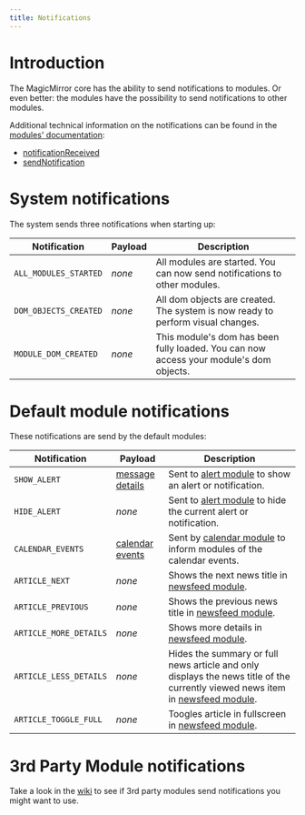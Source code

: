 ```yaml
---
title: Notifications
---
```


# Introduction

The MagicMirror core has the ability to send notifications to modules. Or even
better: the modules have the possibility to send notifications to other modules.

Additional technical information on the notifications can be found in the
[modules' documentation](/development/introduction.md#general-advice):

- [notificationReceived](/development/core-module-file.md#subclassable-module-methods)
- [sendNotification](/development/core-module-file.md#module-instance-methods)

# System notifications

The system sends three notifications when starting up:

| Notification          | Payload | Description                                                                            |
| --------------------- | ------- | -------------------------------------------------------------------------------------- |
| `ALL_MODULES_STARTED` | _none_  | All modules are started. You can now send notifications to other modules.              |
| `DOM_OBJECTS_CREATED` | _none_  | All dom objects are created. The system is now ready to perform visual changes.        |
| `MODULE_DOM_CREATED`  | _none_  | This module's dom has been fully loaded. You can now access your module's dom objects. |

# Default module notifications

These notifications are send by the default modules:

| Notification           | Payload                                                                                                                | Description                                                                                                                                                                                                         |
| ---------------------- | ---------------------------------------------------------------------------------------------------------------------- | ------------------------------------------------------------------------------------------------------------------------------------------------------------------------------------------------------------------- |
| `SHOW_ALERT`           | [message details](https://github.com/MagicMirrorOrg/MagicMirror/tree/master/modules/default/alert#notification-params) | Sent to [alert module](https://github.com/MagicMirrorOrg/MagicMirror/tree/master/modules/default/alert) to show an alert or notification.                                                                           |
| `HIDE_ALERT`           | _none_                                                                                                                 | Sent to [alert module](https://github.com/MagicMirrorOrg/MagicMirror/tree/master/modules/default/alert) to hide the current alert or notification.                                                                  |
| `CALENDAR_EVENTS`      | [calendar events](https://github.com/MagicMirrorOrg/MagicMirror/tree/master/modules/default/calendar)                  | Sent by [calendar module](https://github.com/MagicMirrorOrg/MagicMirror/tree/master/modules/default/calendar) to inform modules of the calendar events.                                                             |
| `ARTICLE_NEXT`         | _none_                                                                                                                 | Shows the next news title in [newsfeed module](https://github.com/MagicMirrorOrg/MagicMirror/tree/master/modules/default/newsfeed).                                                                                 |
| `ARTICLE_PREVIOUS`     | _none_                                                                                                                 | Shows the previous news title in [newsfeed module](https://github.com/MagicMirrorOrg/MagicMirror/tree/master/modules/default/newsfeed).                                                                             |
| `ARTICLE_MORE_DETAILS` | _none_                                                                                                                 | Shows more details in [newsfeed module](https://github.com/MagicMirrorOrg/MagicMirror/tree/master/modules/default/newsfeed).                                                                                        |
| `ARTICLE_LESS_DETAILS` | _none_                                                                                                                 | Hides the summary or full news article and only displays the news title of the currently viewed news item in [newsfeed module](https://github.com/MagicMirrorOrg/MagicMirror/tree/master/modules/default/newsfeed). |
| `ARTICLE_TOGGLE_FULL`  | _none_                                                                                                                 | Toogles article in fullscreen in [newsfeed module](https://github.com/MagicMirrorOrg/MagicMirror/tree/master/modules/default/newsfeed).                                                                             |

# 3rd Party Module notifications

Take a look in the [wiki](https://github.com/MagicMirrorOrg/MagicMirror/wiki/)
to see if 3rd party modules send notifications you might want to use.
